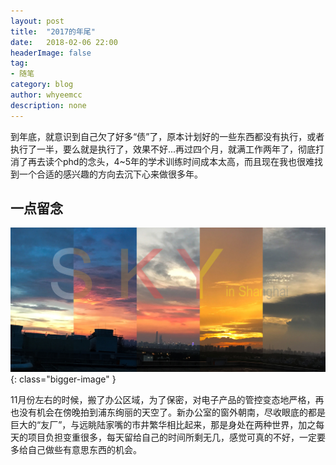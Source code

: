 ```yaml
---
layout: post
title:  "2017的年尾"
date:   2018-02-06 22:00
headerImage: false
tag:
- 随笔
category: blog
author: whyeemcc
description: none
---
```


到年底，就意识到自己欠了好多“债”了，原本计划好的一些东西都没有执行，或者执行了一半，要么就是执行了，效果不好...再过四个月，就满工作两年了，彻底打消了再去读个phd的念头，4~5年的学术训练时间成本太高，而且现在我也很难找到一个合适的感兴趣的方向去沉下心来做很多年。


## 一点留念

![image](/images/2018-02-06/sky.jpg){: class="bigger-image" }

11月份左右的时候，搬了办公区域，为了保密，对电子产品的管控变态地严格，再也没有机会在傍晚拍到浦东绚丽的天空了。新办公室的窗外朝南，尽收眼底的都是巨大的“友厂”，与远眺陆家嘴的市井繁华相比起来，那是身处在两种世界，加之每天的项目负担变重很多，每天留给自己的时间所剩无几，感觉可真的不好，一定要多给自己做些有意思东西的机会。


